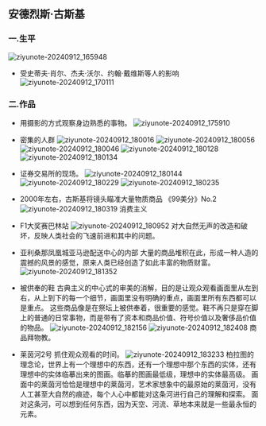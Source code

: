 ## 安德烈斯·古斯基
### 一.生平
![ziyunote-20240912_165948](https://gitee.com/kawahara0616/photographnotes/raw/master/imgs/202409121659965.png)
- 受史蒂夫·肖尔、杰夫·沃尔、约翰·戴维斯等人的影响
![ziyunote-20240912_170111](https://gitee.com/kawahara0616/photographnotes/raw/master/imgs/202409121701730.png)

### 二.作品
- 用摄影的方式观察身边熟悉的事物。
![ziyunote-20240912_175910](https://gitee.com/kawahara0616/photographnotes/raw/master/imgs/202409121759668.png)
- 密集的人群
![ziyunote-20240912_180016](https://gitee.com/kawahara0616/photographnotes/raw/master/imgs/202409121800905.png)
![ziyunote-20240912_180056](https://gitee.com/kawahara0616/photographnotes/raw/master/imgs/202409121800282.png)
![ziyunote-20240912_180046](https://gitee.com/kawahara0616/photographnotes/raw/master/imgs/202409121800928.png)
![ziyunote-20240912_180128](https://gitee.com/kawahara0616/photographnotes/raw/master/imgs/202409121801313.png)
![ziyunote-20240912_180134](https://gitee.com/kawahara0616/photographnotes/raw/master/imgs/202409121801784.png)
- 证券交易所的现场。
![ziyunote-20240912_180144](https://gitee.com/kawahara0616/photographnotes/raw/master/imgs/202409121801734.png)
![ziyunote-20240912_180229](https://gitee.com/kawahara0616/photographnotes/raw/master/imgs/202409121802153.png)
![ziyunote-20240912_180235](https://gitee.com/kawahara0616/photographnotes/raw/master/imgs/202409121802736.png)
- 2000年左右，古斯基将镜头瞄准大量物质商品
《99美分》No.2
![ziyunote-20240912_180319](https://gitee.com/kawahara0616/photographnotes/raw/master/imgs/202409121803278.png)
消费主义

- F1大奖赛巴林站
![ziyunote-20240912_180952](https://gitee.com/kawahara0616/photographnotes/raw/master/imgs/202409121809620.png)
对大自然无声的改造和破坏，反映人类社会的飞速前进和其中的问题。

- 亚利桑那凤凰城亚马逊配送中心的内部
大量的商品堆积在此，形成一种人造的震撼的风景的感觉，原来人类已经创造了如此丰富的物质财富。
![ziyunote-20240912_181352](https://gitee.com/kawahara0616/photographnotes/raw/master/imgs/202409121813670.png)

- 被供奉的鞋
古典主义的中心式的审美的消解，目的是让观众观看画面里从左到右，从上到下的每一个细节，画面里没有明确的重点，画面里所有东西都可以是重点。
这些商品像是在祭坛上被供奉着，很重要的感觉。鞋不再只是穿在脚上的普通的日常事物，而是带有了资本和商品价值、符号价值以及奢侈品价值的物品。
![ziyunote-20240912_182156](https://gitee.com/kawahara0616/photographnotes/raw/master/imgs/202409121821468.png)
![ziyunote-20240912_182408](https://gitee.com/kawahara0616/photographnotes/raw/master/imgs/202409121824494.png)
商品拜物教。

- 莱茵河2号
抓住观众观看的时间。
![ziyunote-20240912_183233](https://gitee.com/kawahara0616/photographnotes/raw/master/imgs/202409121832152.png)
柏拉图的理念论，世界上有一个理想中的东西，还有一个理想中那个东西的实体，还有理想中的实体临摹出来的图画。临摹的图画最低级，理想中的实体最高级。
画面中的莱茵河恰恰是理想中的莱茵河，艺术家想象中的最原始的莱茵河，没有人工甚至大自然的痕迹，每个人心中都能对这条河进行自己的理解和探索。
面对这条河，可以想到任何东西，因为天空、河流、草地本来就是一些最永恒的元素。